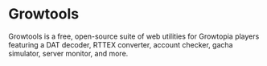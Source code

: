 # Growtools
Growtools is a free, open-source suite of web utilities for Growtopia players featuring a DAT decoder, RTTEX converter, account checker, gacha simulator, server monitor, and more.
